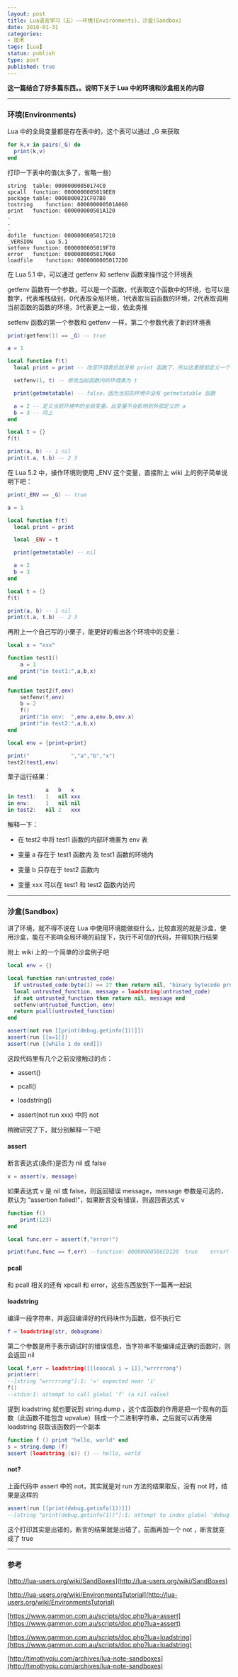 ```yaml
---
layout: post
title: Lua语言学习（五）——环境(Environments)、沙盒(Sandbox)
date: 2018-01-31
categories:
- 技术
tags: [Lua]
status: publish
type: post
published: true
---
```


**这一篇结合了好多篇东西。。说明下关于 Lua 中的环境和沙盒相关的内容**

---

### 环境(Environments)

Lua 中的全局变量都是存在表中的，这个表可以通过 \_G 来获取

```lua
for k,v in pairs(_G) do
  print(k,v)
end
```

打印一下表中的值(太多了，省略一些)

```
string	table: 00000000050174C0
xpcall	function: 0000000005019EE0
package	table: 0000000021CF07B0
tostring	function: 000000000501A060
print	function: 000000000501A120
.
.
.
dofile	function: 0000000005017210
_VERSION	Lua 5.1
setfenv	function: 0000000005019F70
error	function: 0000000005017060
loadfile	function: 00000000050172D0
```

在 Lua 5.1 中，可以通过 getfenv 和 setfenv 函数来操作这个环境表

getfenv 函数有一个参数，可以是一个函数，代表取这个函数中的环境，也可以是数字，代表堆栈级别，0代表取全局环境，1代表取当前函数的环境，2代表取调用当前函数的函数的环境，3代表更上一级，依此类推

setfenv 函数的第一个参数和 getfenv 一样，第二个参数代表了新的环境表

```lua
print(getfenv(1) == _G) -- true

a = 1

local function f(t)
  local print = print -- 改变环境表后就没有 print 函数了，所以这里提前定义一个内部的变量

  setfenv(1, t) -- 修改当前函数内的环境表为 t

  print(getmetatable) -- false，因为当前的环境中没有 getmetatable 函数

  a = 2 -- 定义当前环境中的全局变量，此变量不会影响到外部定义的 a
  b = 3 -- 同上
end

local t = {}
f(t)

print(a, b) -- 1 nil
print(t.a, t.b) -- 2 3
```

在 Lua 5.2 中，操作环境则使用 \_ENV 这个变量，直接附上 wiki 上的例子简单说明下吧：

```lua
print(_ENV == _G) -- true

a = 1

local function f(t)
  local print = print

  local _ENV = t

  print(getmetatable) -- nil

  a = 2
  b = 3
end

local t = {}
f(t)

print(a, b) -- 1 nil
print(t.a, t.b) -- 2 3
```

再附上一个自己写的小栗子，能更好的看出各个环境中的变量：

```lua
local x = "xxx"

function test1()
	a = 1
	print("in test1:",a,b,x)
end

function test2(f,env)
	setfenv(f,env)
	b = 2
	f()
	print("in env:  ",env.a,env.b,env.x)
	print("in test2:",a,b,x)
end

local env = {print=print}

print("             ","a","b","x")
test2(test1,env)
```

栗子运行结果：

```lua
         	a	b	x
in test1:	1	nil	xxx
in env:  	1	nil	nil
in test2:	nil	2	xxx
```

解释一下：

* 在 test2 中将 test1 函数的内部环境置为 env 表

* 变量 a 存在于 test1 函数内 及 test1 函数的环境内

* 变量 b 只存在于 test2 函数内

* 变量 xxx 可以在 test1 和 test2 函数内访问

---

### 沙盒(Sandbox)

讲了环境，就不得不说在 Lua 中使用环境能做些什么，比较直观的就是沙盒，使用沙盒，能在不影响全局环境的前提下，执行不可信的代码，并得知执行结果

附上 wiki 上的一个简单的沙盒例子吧

```lua
local env = {}

local function run(untrusted_code)
  if untrusted_code:byte(1) == 27 then return nil, "binary bytecode prohibited" end
  local untrusted_function, message = loadstring(untrusted_code)
  if not untrusted_function then return nil, message end
  setfenv(untrusted_function, env)
  return pcall(untrusted_function)
end

assert(not run [[print(debug.getinfo(1))]])
assert(run [[x=1]])
assert(run [[while 1 do end]])
```

这段代码里有几个之前没接触过的点：

* assert()

* pcall()

* loadstring()

* assert(not run xxx) 中的 not

稍微研究了下，就分别解释一下吧

#### assert

断言表达式(条件)是否为 nil 或 false

```lua
v = assert(v, message)
```

如果表达式 v 是 nil 或 false，则返回错误 message，message 参数是可选的，默认为 "assertion failed!"，如果断言没有错误，则返回表达式 v

```lua
function f()
	print(123)
end

local func,err = assert(f,"error!")

print(func,func == f,err) --function: 00000000586C9120	true	error!
```

#### pcall

和 pcall 相关的还有 xpcall 和 error，这些东西放到下一篇再一起说

#### loadstring

编译一段字符串，并返回编译好的代码块作为函数，但不执行它

```lua
f = loadstring(str, debugname)
```

第二个参数是用于表示调试时的错误信息，当字符串不能编译成正确的函数时，则会返回 nil

```lua
local f,err = loadstring([[looocal i = 1]],"wrrrrrong")
print(err)
--[string "wrrrrrong"]:1: '=' expected near 'i'
f()
--stdin:1: attempt to call global 'f' (a nil value)
```

提到 loadstring 就也要说到 string.dump ，这个库函数的作用是把一个现有的函数（此函数不能包含 upvalue）转成一个二进制字符串，之后就可以再使用 loadstring 获取该函数的一个副本

```lua
function f () print "hello, world" end
s = string.dump (f)
assert (loadstring (s)) () -- hello, world
```

#### not?

上面代码中 assert 中的 not，其实就是对 run 方法的结果取反，没有 not 时，结果是这样的

```lua
assert(run [[print(debug.getinfo(1))]])
--[string "print(debug.getinfo(1))"]:1: attempt to index global 'debug' (a nil value)
```

这个打印其实是出错的，断言的结果就是出错了，前面再加一个 not ，断言就变成了 true

---

### 参考

[http://lua-users.org/wiki/SandBoxes](http://lua-users.org/wiki/SandBoxes)

[http://lua-users.org/wiki/EnvironmentsTutorial](http://lua-users.org/wiki/EnvironmentsTutorial)

[https://www.gammon.com.au/scripts/doc.php?lua=assert](https://www.gammon.com.au/scripts/doc.php?lua=assert)

[https://www.gammon.com.au/scripts/doc.php?lua=loadstring](https://www.gammon.com.au/scripts/doc.php?lua=loadstring)

[http://timothyqiu.com/archives/lua-note-sandboxes](http://timothyqiu.com/archives/lua-note-sandboxes)
